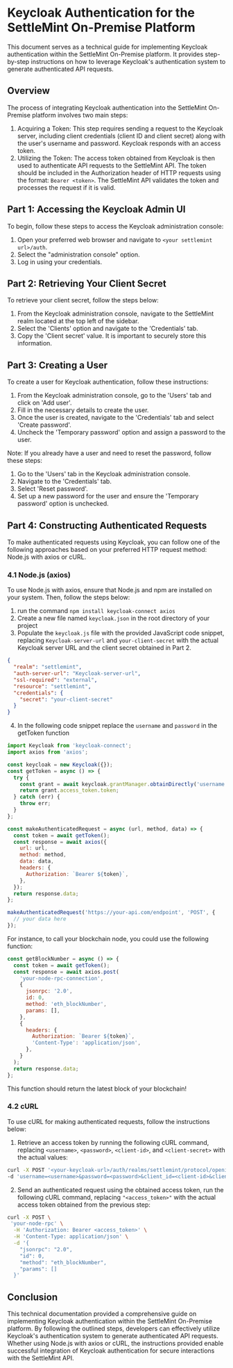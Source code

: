 # Keycloak Authentication for the SettleMint On-Premise Platform

This document serves as a technical guide for implementing Keycloak authentication within the SettleMint On-Premise platform. It provides step-by-step instructions on how to leverage Keycloak's authentication system to generate authenticated API requests.

## Overview

The process of integrating Keycloak authentication into the SettleMint On-Premise platform involves two main steps:

1. Acquiring a Token: This step requires sending a request to the Keycloak server, including client credentials (client ID and client secret) along with the user's username and password. Keycloak responds with an access token.
2. Utilizing the Token: The access token obtained from Keycloak is then used to authenticate API requests to the SettleMint API. The token should be included in the Authorization header of HTTP requests using the format: `Bearer <token>`. The SettleMint API validates the token and processes the request if it is valid.

## Part 1: Accessing the Keycloak Admin UI

To begin, follow these steps to access the Keycloak administration console:

1. Open your preferred web browser and navigate to `<your settlemint url>/auth`.
2. Select the "administration console" option.
3. Log in using your credentials.

## Part 2: Retrieving Your Client Secret

To retrieve your client secret, follow the steps below:

1. From the Keycloak administration console, navigate to the SettleMint realm located at the top left of the sidebar.
2. Select the 'Clients' option and navigate to the 'Credentials' tab.
3. Copy the 'Client secret' value. It is important to securely store this information.

## Part 3: Creating a User

To create a user for Keycloak authentication, follow these instructions:

1. From the Keycloak administration console, go to the 'Users' tab and click on 'Add user'.
2. Fill in the necessary details to create the user.
3. Once the user is created, navigate to the 'Credentials' tab and select 'Create password'.
4. Uncheck the 'Temporary password' option and assign a password to the user.

Note: If you already have a user and need to reset the password, follow these steps:

1. Go to the 'Users' tab in the Keycloak administration console.
2. Navigate to the 'Credentials' tab.
3. Select 'Reset password'.
4. Set up a new password for the user and ensure the 'Temporary password' option is unchecked.

## Part 4: Constructing Authenticated Requests

To make authenticated requests using Keycloak, you can follow one of the following approaches based on your preferred HTTP request method: Node.js with axios or cURL.

### 4.1 Node.js (axios)

To use Node.js with axios, ensure that Node.js and npm are installed on your system. Then, follow the steps below:

1. run the command `npm install keycloak-connect axios`
2. Create a new file named `keycloak.json` in the root directory of your project
3. Populate the `keycloak.js` file with the provided JavaScript code snippet, replacing `Keycloak-server-url` and `your-client-secret` with the actual Keycloak server URL and the client secret obtained in Part 2.

```json
{
  "realm": "settlemint",
  "auth-server-url": "Keycloak-server-url",
  "ssl-required": "external",
  "resource": "settlemint",
  "credentials": {
    "secret": "your-client-secret"
  }
}
```

4. In the following code snippet replace the `username` and `password` in the getToken function

```javascript
import Keycloak from 'keycloak-connect';
import axios from 'axios';

const keycloak = new Keycloak({});
const getToken = async () => {
  try {
    const grant = await keycloak.grantManager.obtainDirectly('username', 'password');
    return grant.access_token.token;
  } catch (err) {
    throw err;
  }
};

const makeAuthenticatedRequest = async (url, method, data) => {
  const token = await getToken();
  const response = await axios({
    url: url,
    method: method,
    data: data,
    headers: {
      Authorization: `Bearer ${token}`,
    },
  });
  return response.data;
};

makeAuthenticatedRequest('https://your-api.com/endpoint', 'POST', {
  // your data here
});
```

For instance, to call your blockchain node, you could use the following function:

```javascript
const getBlockNumber = async () => {
  const token = await getToken();
  const response = await axios.post(
    'your-node-rpc-connection',
    {
      jsonrpc: '2.0',
      id: 0,
      method: 'eth_blockNumber',
      params: [],
    },
    {
      headers: {
        Authorization: `Bearer ${token}`,
        'Content-Type': 'application/json',
      },
    }
  );
  return response.data;
};
```

This function should return the latest block of your blockchain!

### 4.2 cURL

To use cURL for making authenticated requests, follow the instructions below:

1. Retrieve an access token by running the following cURL command, replacing `<username>`, `<password>`, `<client-id>`, and `<client-secret>` with the actual values:

```bash
curl -X POST '<your-keycloak-url>/auth/realms/settlemint/protocol/openid-connect/token' \
-d 'username=<username>&password=<password>&client_id=<client-id>&client_secret=<client-secret>&grant_type=password'
```

2. Send an authenticated request using the obtained access token, run the following cURL command, replacing
   `"<access_token>"` with the actual access token obtained from the previous step:

```bash
curl -X POST \
 'your-node-rpc' \
  -H 'Authorization: Bearer <access_token>' \
  -H 'Content-Type: application/json' \
  -d '{
    "jsonrpc": "2.0",
    "id": 0,
    "method": "eth_blockNumber",
    "params": []
  }'
```

## Conclusion

This technical documentation provided a comprehensive guide on implementing Keycloak authentication within the SettleMint On-Premise platform. By following the outlined steps, developers can effectively utilize Keycloak's authentication system to generate authenticated API requests. Whether using Node.js with axios or cURL, the instructions provided enable successful integration of Keycloak authentication for secure interactions with the SettleMint API.
